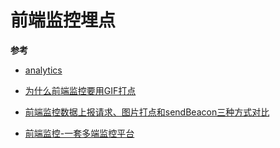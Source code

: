 # 前端监控埋点



**参考**

- [analytics](http://siegelwang.cn/computer_programs/analytics)

- [为什么前端监控要用GIF打点](https://mp.weixin.qq.com/s/v6R2w26qZkEilXY0mPUBCw?utm_source=tuicool&utm_medium=referral)

- [前端监控数据上报请求、图片打点和sendBeacon三种方式对比](http://blog.yunishare.cn/2021/01/web-report-methods-compare.html)

- [前端监控-一套多端监控平台](https://www.yuque.com/zaotalk/posts/mxx4cb#QUH0x)

